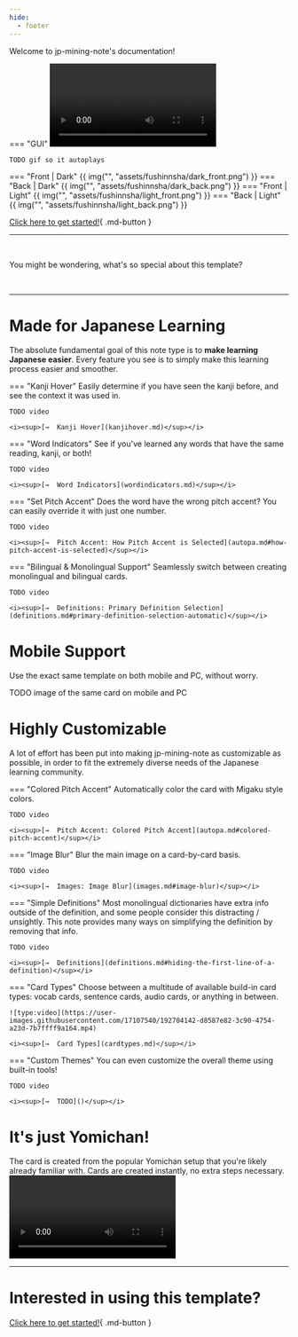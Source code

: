 ```yaml
---
hide:
  - footer
---
```


Welcome to jp-mining-note's documentation!

=== "GUI"
    ![type:video](https://user-images.githubusercontent.com/17107540/187550103-7e50c317-9074-4c7c-a499-fa4ddc89e419.mp4)

    TODO gif so it autoplays

=== "Front | Dark"
    {{ img("", "assets/fushinnsha/dark_front.png") }}
=== "Back | Dark"
    {{ img("", "assets/fushinnsha/dark_back.png") }}
=== "Front | Light"
    {{ img("", "assets/fushinnsha/light_front.png") }}
=== "Back | Light"
    {{ img("", "assets/fushinnsha/light_back.png") }}


[Click here to get started!](preface.md){ .md-button }


---

<br>

You might be wondering, what's so special about this template?

<br>

---

# Made for Japanese Learning
The absolute fundamental goal of this note type is to <span class="jpmn-highlight">**make learning Japanese easier**</span>.
Every feature you see is to simply make this learning process easier and smoother.

=== "Kanji Hover"
    Easily determine if you have seen the kanji before, and see the context it was used in.

    TODO video

    <i><sup>[→  Kanji Hover](kanjihover.md)</sup></i>

=== "Word Indicators"
    See if you've learned any words that have the same reading, kanji, or both!

    TODO video

    <i><sup>[→  Word Indicators](wordindicators.md)</sup></i>

=== "Set Pitch Accent"
    Does the word have the wrong pitch accent?
    You can easily override it with just one number.

    TODO video

    <i><sup>[→  Pitch Accent: How Pitch Accent is Selected](autopa.md#how-pitch-accent-is-selected)</sup></i>

=== "Bilingual & Monolingual Support"
    Seamlessly switch between creating monolingual and bilingual cards.

    TODO video

    <i><sup>[→  Definitions: Primary Definition Selection](definitions.md#primary-definition-selection-automatic)</sup></i>


# Mobile Support
Use the exact same template on both mobile and PC, without worry.

TODO image of the same card on mobile and PC


# Highly Customizable
A lot of effort has been put into making jp-mining-note as customizable as possible,
in order to fit the extremely diverse needs of the Japanese learning community.


=== "Colored Pitch Accent"
    Automatically color the card with Migaku style colors.

    TODO video

    <i><sup>[→  Pitch Accent: Colored Pitch Accent](autopa.md#colored-pitch-accent)</sup></i>

=== "Image Blur"
    Blur the main image on a card-by-card basis.

    TODO video

    <i><sup>[→  Images: Image Blur](images.md#image-blur)</sup></i>

=== "Simple Definitions"
    Most monolingual dictionaries have extra info outside of the definition,
    and some people consider this distracting / unsightly.
    This note provides many ways on simplifying the definition by removing that info.

    TODO video

    <i><sup>[→  Definitions](definitions.md#hiding-the-first-line-of-a-definition)</sup></i>

=== "Card Types"
    Choose between a multitude of available build-in card types:
    vocab cards, sentence cards, audio cards, or anything in between.

    ![type:video](https://user-images.githubusercontent.com/17107540/192704142-d8587e82-3c90-4754-a23d-7b7ffff9a164.mp4)

    <i><sup>[→  Card Types](cardtypes.md)</sup></i>

=== "Custom Themes"
    You can even customize the overall theme using built-in tools!

    TODO video

    <i><sup>[→  TODO]()</sup></i>


# It's just Yomichan!
The card is created from the popular Yomichan setup that you're likely already familiar with.
Cards are created instantly, no extra steps necessary.
![type:video](https://user-images.githubusercontent.com/17107540/192704164-dd075092-58da-4964-9ddf-d89627f60d3c.mp4)


<!--
TODO video should be:
- card creation

-->


---

# Interested in using this template?

[Click here to get started!](preface.md){ .md-button }


